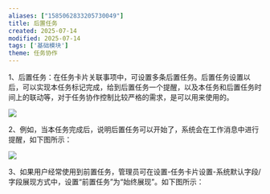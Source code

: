 ```yaml
---
aliases: ["1585062833205730049"]
title: 后置任务
created: 2025-07-14
modified: 2025-07-14
tags: ['基础模块']
theme: 任务协作
---
```


1、后置任务：在任务卡片关联事项中，可设置多条后置任务。后置任务设置以后，可以实现本任务标记完成，给到后置任务一个提醒，以及本任务和后置任务时间上的联动等，对于任务协作控制比较严格的需求，是可以用来使用的。

![](https://myhelpdoc.oss-cn-heyuan.aliyuncs.com/mdimages/d09f671aecad2cd3320b1ffe051005eb.jpg)

2、例如，当本任务完成后，说明后置任务可以开始了，系统会在工作消息中进行提醒，如下图所示：

![](https://myhelpdoc.oss-cn-heyuan.aliyuncs.com/mdimages/333d70a72ac4245877a06d13d977fa00.jpg)

3、如果用户经常使用到前置任务，管理员可在设置-任务卡片设置-系统默认字段/字段展现方式中，设置“前置任务”为“始终展现”。如下图所示：

